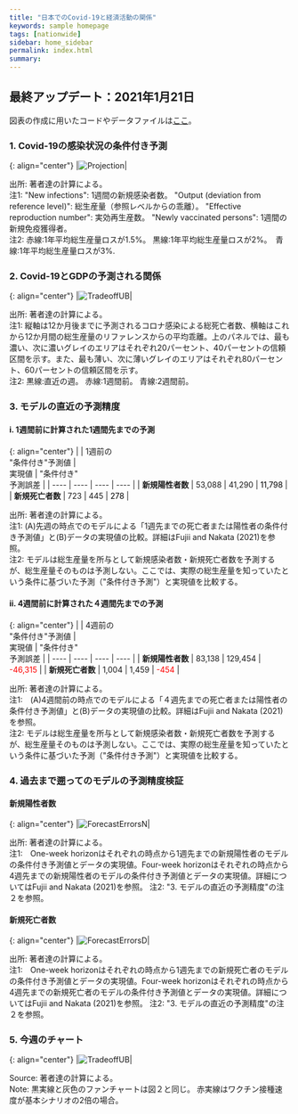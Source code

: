 ```yaml
---
title: "日本でのCovid-19と経済活動の関係"
keywords: sample homepage
tags: [nationwide]
sidebar: home_sidebar
permalink: index.html
summary:
---
```


## 最終アップデート：2021年1月21日

図表の作成に用いたコードやデータファイルは[ここ](https://github.com/Covid19OutputJapan/Covid19OutputJapan.github.io/tree/main/_archives/)。

### 1. Covid-19の感染状況の条件付き予測

{: align="center"}
|![Projection](./images/20210120/VariablesProjection.png)|

出所: 著者達の計算による。<br> 
注1: "New infections": 1週間の新規感染者数。 "Output (deviation from reference level)": 総生産量（参照レベルからの乖離）。 "Effective reproduction number": 実効再生産数。 "Newly vaccinated persons": 1週間の新規免疫獲得者。<br> 
注2: 赤線:1年平均総生産量ロスが1.5%。 黒線:1年平均総生産量ロスが2%。　青線:1年平均総生産量ロスが3%.

### 2. Covid-19とGDPの予測される関係

{: align="center"}
|![TradeoffUB](./images/20210120/BaselineTradeoffUBp.png)|

出所: 著者達の計算による。<br>
注1: 縦軸は12か月後までに予測されるコロナ感染による総死亡者数、横軸はこれから12か月間の総生産量のリファレンスからの平均乖離。上のパネルでは、最も濃い、次に濃いグレイのエリアはそれぞれ20パーセント、40パーセントの信頼区間を示す。また、最も薄い、次に薄いグレイのエリアはそれぞれ80パーセント、60パーセントの信頼区間を示す。<br>
注2: 黒線:直近の週。 赤線:1週間前。 青線:2週間前。

### 3. モデルの直近の予測精度

#### i. 1週間前に計算された1週間先までの予測

{: align="center"}
|    | 1週前の<br>"条件付き"予測値 | <br>実現値 | "条件付き"<br>予測誤差 |
| ---- | ---- | ---- | ---- |
| **新規陽性者数** |  53,088  | 41,290   | <span style="color: black; ">11,798</span> |
| **新規死亡者数** |  723 |  445   | <span style="color: black; ">278</span> |

出所: 著者達の計算による。<br>
注1: (A)先週の時点でのモデルによる「1週先までの死亡者または陽性者の条件付き予測値」と(B)データの実現値の比較。詳細はFujii and Nakata (2021)を参照。<br>
注2: モデルは総生産量を所与として新規感染者数・新規死亡者数を予測するが、総生産量そのものは予測しない。ここでは、実際の総生産量を知っていたという条件に基づいた予測（"条件付き予測"）と実現値を比較する。

#### ii. 4週間前に計算された４週間先までの予測

{: align="center"}
|    | 4週前の<br>"条件付き"予測値 | <br>実現値 | "条件付き"<br>予測誤差 |
| ---- | ---- | ---- | ---- |
| **新規陽性者数** |  83,138  |  129,454  | <span style="color: red; ">-46,315</span> |
| **新規死亡者数** |   1,004 | 1,459      | <span style="color: red; ">-454</span> |

出所: 著者達の計算による。<br>
注1:　(A)4週間前の時点でのモデルによる「４週先までの死亡者または陽性者の条件付き予測値」と(B)データの実現値の比較。詳細はFujii and Nakata (2021)を参照。<br>
注2: モデルは総生産量を所与として新規感染者数・新規死亡者数を予測するが、総生産量そのものは予測しない。ここでは、実際の総生産量を知っていたという条件に基づいた予測（"条件付き予測"）と実現値を比較する。

### 4. 過去まで遡ってのモデルの予測精度検証

#### 新規陽性者数

{: align="center"}
|![ForecastErrorsN](./images/20210120/ForecastErrorsN.png)|

出所: 著者達の計算による。<br>
注1:　One-week horizonはそれぞれの時点から1週先までの新規陽性者のモデルの条件付き予測値とデータの実現値。Four-week horizonはそれぞれの時点から4週先までの新規陽性者のモデルの条件付き予測値とデータの実現値。詳細についてはFujii and Nakata (2021)を参照。
注2: "3. モデルの直近の予測精度"の注２を参照。

#### 新規死亡者数

{: align="center"}
|![ForecastErrorsD](./images/20210120/ForecastErrorsD.png)|

出所: 著者達の計算による。<br>
注1:　One-week horizonはそれぞれの時点から1週先までの新規死亡者のモデルの条件付き予測値とデータの実現値。Four-week horizonはそれぞれの時点から4週先までの新規死亡者のモデルの条件付き予測値とデータの実現値。詳細についてはFujii and Nakata (2021)を参照。
注2: "3. モデルの直近の予測精度"の注２を参照。

### 5. 今週のチャート

{: align="center"}
|![TradeoffUB](./images/20210120/ChartOfTheWeek.png)|

Source: 著者達の計算による。<br>
Note: 黒実線と灰色のファンチャートは図２と同じ。 赤実線はワクチン接種速度が基本シナリオの2倍の場合。
